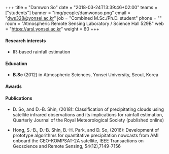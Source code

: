 +++
title = "Damwon So"
date = "2018-03-24T13:39:46+02:00"
teams = ["students"]
banner = "img/people/damwonso.png"
email = "dws328@yonsei.ac.kr"
job = "Combined M.Sc./Ph.D. student"
phone = ""
room = "Atmospheric Remote Sensing Laboratory / Science Hall 529B"
web = "https://arsl.yonsei.ac.kr"
weight = 60
+++

#### Research interests
+ IR-based rainfall estimation

#### Education
 + **B.Sc** (2012) in Atmospheric Sciences, Yonsei University, Seoul, Korea

#### Awards


#### Publications
+  D. So, and D.-B. Shin, (2018): Classification of precipitating clouds using satellite infrared observations and its implications for rainfall estimation, Quarterly Journal of the Royal Meteorological Society (published online)

+ Hong, S.-B., D.-B. Shin, B.-H. Park, and D. So, (2016): Development of prototype algorithms for quantitative precipitation nowcasts from AMI onboard the GEO-KOMPSAT-2A satellite, IEEE Transactions on Geoscience and Remote Sensing, 54(12),7149-7156
